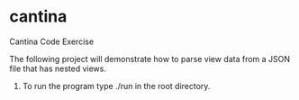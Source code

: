# cantina
Cantina Code Exercise

The following project will demonstrate how to parse view data from a JSON file that has nested views.
1. To run the program type ./run in the root directory.